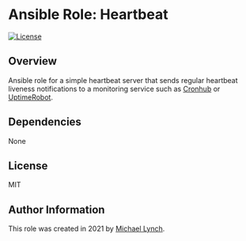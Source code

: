 # Ansible Role: Heartbeat

[![License](http://img.shields.io/:license-mit-blue.svg?style=flat-square)](LICENSE)

## Overview

Ansible role for a simple heartbeat server that sends regular heartbeat liveness notifications to a monitoring service such as [Cronhub](https://cronhub.io) or [UptimeRobot](https://uptimerobot.com).

## Dependencies

None

## License

MIT

## Author Information

This role was created in 2021 by [Michael Lynch](http://mtlynch.io).

